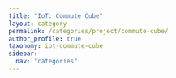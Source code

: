 ```yaml
---
title: "IoT: Commute Cube"
layout: category
permalink: /categories/project/commute-cube/
author_profile: true
taxonomy: iot-commute-cube
sidebar:
  nav: "categories"
---
```


